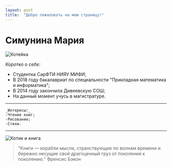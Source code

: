 ```yaml
---
layout: post
title:  "Добро пожаловать на мою страницу!"
--- 
```

# Симунина Мария #    

![](http://www.1zoom.me/big2/881/254231-Sepik.jpg "Котейка")  

_Коротко о себе:_  
* Студентка СарФТИ НИЯУ МИФИ;  
* В 2018 году бакалавриат по специальности "Прикладная математика и информатика";    
* В 2014 году закончила Дивеевскую СОШ;   
* На данный момент учусь в магистратуре.  

* * * * *    
```  
_Интересы:_  
-Чтение книг;  
-Рисование;    
-Стихи. 
```  
* * * * *  
![](https://i.pinimg.com/originals/4d/f6/1b/4df61b89ef51c17ab4f5d3ee2bc55313.jpg "Котик и книга")


>"Книги — корабли мысли, странствующие по волнам времени и бережно несущие свой драгоценный груз от поколения к поколению."
Френсис Бэкон





